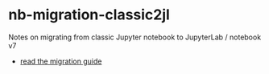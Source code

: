 # nb-migration-classic2jl
Notes on migrating from classic Jupyter notebook to JupyterLab / notebook v7

- [read the migration guide](https://innovationoutside.github.io/nb-migration-classic2jl/)
